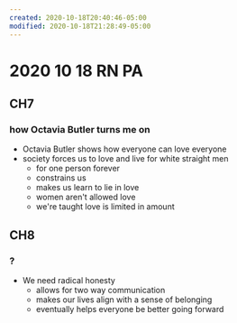 ```yaml
---
created: 2020-10-18T20:40:46-05:00
modified: 2020-10-18T21:28:49-05:00
---
```


# 2020 10 18 RN PA

## CH7
### how Octavia Butler turns me on

- Octavia Butler shows how everyone can love everyone
- society forces us to love and live for white straight men
  - for one person forever
  - constrains us
  - makes us learn to lie in love
  - women aren't allowed love
  - we're taught love is limited in amount
## CH8
### ?
- We need radical honesty
  - allows for two way communication
  - makes our lives align with a sense of belonging
  - eventually helps everyone be better going forward